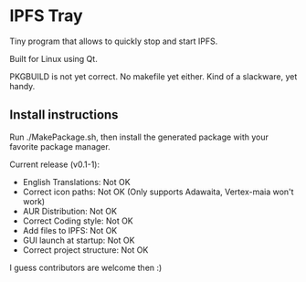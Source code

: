# IPFS Tray

Tiny program that allows to quickly stop and start IPFS.

Built for Linux using Qt.

PKGBUILD is not yet correct. No makefile yet either. Kind of a slackware, yet handy.

## Install instructions

Run ./MakePackage.sh, then install the generated package with your favorite package manager.

Current release (v0.1-1): 

* English Translations: Not OK
* Correct icon paths: Not OK (Only supports Adawaita, Vertex-maia won't work)
* AUR Distribution: Not OK
* Correct Coding style: Not OK
* Add files to IPFS: Not OK
* GUI launch at startup: Not OK
* Correct project structure: Not OK

I guess contributors are welcome then :)